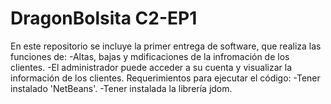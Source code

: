 # DragonBolsita C2-EP1
En este repositorio se incluye la primer entrega de software, que realiza las funciones de:
-Altas, bajas y mdificaciones de la infromación de los clientes.
-El administrador puede acceder a su cuenta y visualizar la información de los clientes.
Requerimientos para ejecutar el código:
-Tener instalado 'NetBeans'.
-Tener instalada la librería jdom.
